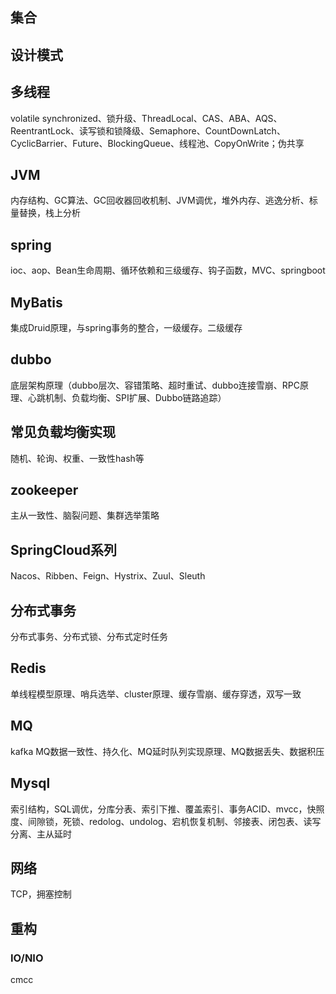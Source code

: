 ## 集合

## 设计模式

## 多线程
volatile synchronized、锁升级、ThreadLocal、CAS、ABA、AQS、ReentrantLock、读写锁和锁降级、Semaphore、CountDownLatch、CyclicBarrier、Future、BlockingQueue、线程池、CopyOnWrite；伪共享
## JVM
内存结构、GC算法、GC回收器回收机制、JVM调优，堆外内存、逃逸分析、标量替换，栈上分析
## spring
ioc、aop、Bean生命周期、循环依赖和三级缓存、钩子函数，MVC、springboot

## MyBatis
集成Druid原理，与spring事务的整合，一级缓存。二级缓存
## dubbo
底层架构原理（dubbo层次、容错策略、超时重试、dubbo连接雪崩、RPC原理、心跳机制、负载均衡、SPI扩展、Dubbo链路追踪）
## 常见负载均衡实现
随机、轮询、权重、一致性hash等
## zookeeper
主从一致性、脑裂问题、集群选举策略
## SpringCloud系列
Nacos、Ribben、Feign、Hystrix、Zuul、Sleuth
## 分布式事务
分布式事务、分布式锁、分布式定时任务
## Redis
单线程模型原理、哨兵选举、cluster原理、缓存雪崩、缓存穿透，双写一致
## MQ
kafka MQ数据一致性、持久化、MQ延时队列实现原理、MQ数据丢失、数据积压

## Mysql
索引结构，SQL调优，分库分表、索引下推、覆盖索引、事务ACID、mvcc，快照度、间隙锁，死锁、redolog、undolog、宕机恢复机制、邻接表、闭包表、读写分离、主从延时

## 网络
TCP，拥塞控制



## 重构







### IO/NIO



cmcc